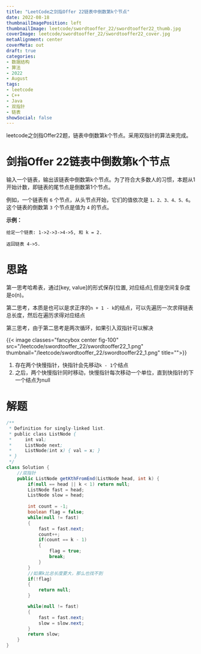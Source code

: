 ```yaml
---
title: "LeetCode之剑指Offer 22链表中倒数第k个节点"
date: 2022-08-18
thumbnailImagePosition: left
thumbnailImage: leetcode/swordtooffer_22/swordtooffer22_thumb.jpg
coverImage: leetcode/swordtooffer_22/swordtooffer22_cover.jpg
metaAlignment: center
coverMeta: out
draft: true
categories:
- 数据结构
- 算法
- 2022
- August 
tags:
- leetcode
- C++
- Java
- 双指针
- 链表
showSocial: false
---
```


leetcode之剑指Offer22题，链表中倒数第k个节点。采用双指针的算法来完成。

<!--more-->
# 剑指Offer 22链表中倒数第k个节点

输入一个链表，输出该链表中倒数第k个节点。为了符合大多数人的习惯，本题从1开始计数，即链表的尾节点是倒数第1个节点。

例如，一个链表有 `6` 个节点，从头节点开始，它们的值依次是 `1、2、3、4、5、6`。这个链表的倒数第 `3` 个节点是值为 `4` 的节点。



**示例：**

```
给定一个链表: 1->2->3->4->5, 和 k = 2.

返回链表 4->5.
```



# 思路

第一思考哈希表，通过[key, value]的形式保存[位置, 对应结点],但是空间复杂度是o(n)。

第二思考，本质是也可以是求正序的`n + 1 - k`的结点，可以先遍历一次求得链表总长度，然后在遍历求得对应结点

第三思考，由于第二思考是两次循环，如果引入双指针可以解决

{{< image classes="fancybox center fig-100" src="/leetcode/swordtooffer_22/swordtooffer22_1.png" thumbnail="/leetcode/swordtooffer_22/swordtooffer22_1.png" title="">}}

1. 存在两个快慢指针，快指针会先移动`k - 1`个结点
2. 之后，两个快慢指针同时移动，快慢指针每次移动一个单位，直到快指针的下一个结点为null



# 解题

```java
/**
 * Definition for singly-linked list.
 * public class ListNode {
 *     int val;
 *     ListNode next;
 *     ListNode(int x) { val = x; }
 * }
 */
class Solution {
    //双指针
    public ListNode getKthFromEnd(ListNode head, int k) {
        if(null == head || k < 1) return null;
        ListNode fast = head;
        ListNode slow = head;
        
        int count = -1;
        boolean flag = false;
        while(null != fast)
        {
            fast = fast.next;
            count++;
            if(count == k - 1)
            {
                flag = true;
                break;
            }
        }
        //如果k比总长度要大，那么也找不到
        if(!flag)
        {
            return null;
        }

        while(null != fast)
        {
            fast = fast.next;
            slow = slow.next;
        }
        return slow;
    }
}
```

